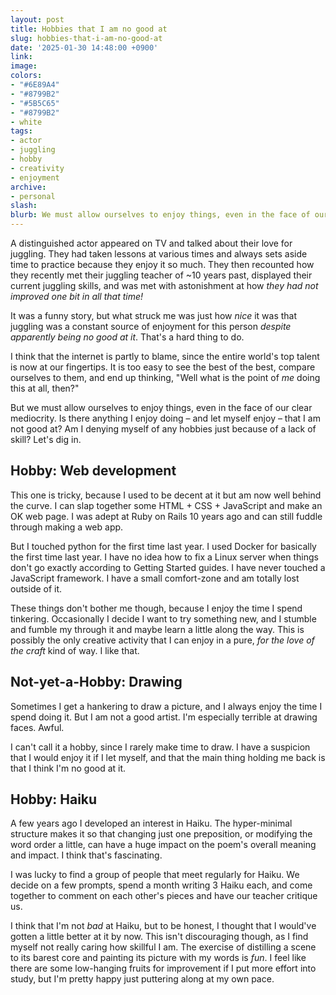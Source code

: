 ```yaml
---
layout: post
title: Hobbies that I am no good at
slug: hobbies-that-i-am-no-good-at
date: '2025-01-30 14:48:00 +0900'
link:
image:
colors:
- "#6E89A4"
- "#8799B2"
- "#5B5C65"
- "#8799B2"
- white
tags:
- actor
- juggling
- hobby
- creativity
- enjoyment
archive:
- personal
slash:
blurb: We must allow ourselves to enjoy things, even in the face of our clear mediocrity. Is there anything I enjoy doing – and let myself enjoy – that I am not good at? Am I denying myself of any hobbies just because of a lack of skill?
---
```


A distinguished actor appeared on TV and talked about their love for juggling. They had taken lessons at various times and always sets aside time to practice because they enjoy it so much. They then recounted how they recently met their juggling teacher of ~10 years past, displayed their current juggling skills, and was met with astonishment at how _they had not improved one bit in all that time!_

It was a funny story, but what struck me was just how _nice_ it was that juggling was a constant source of enjoyment for this person _despite apparently being no good at it_. That's a hard thing to do. 

I think that the internet is partly to blame, since the entire world's top talent is now at our fingertips. It is too easy to see the best of the best, compare ourselves to them, and end up thinking, "Well what is the point of _me_ doing this at all, then?"

But we must allow ourselves to enjoy things, even in the face of our clear mediocrity. Is there anything I enjoy doing – and let myself enjoy – that I am not good at? Am I denying myself of any hobbies just because of a lack of skill? Let's dig in.

## Hobby: Web development

This one is tricky, because I used to be decent at it but am now well behind the curve. I can slap together some HTML + CSS + JavaScript and make an OK web page. I was adept at Ruby on Rails 10 years ago and can still fuddle through making a web app.

But I touched python for the first time last year. I used Docker for basically the first time last year. I have no idea how to fix a Linux server when things don't go exactly according to Getting Started guides. I have never touched a JavaScript framework. I have a small comfort-zone and am totally lost outside of it.

These things don't bother me though, because I enjoy the time I spend tinkering. Occasionally I decide I want to try something new, and I stumble and fumble my through it and maybe learn a little along the way. This is possibly the only creative activity that I can enjoy in a pure, _for the love of the craft_ kind of way. I like that.

## Not-yet-a-Hobby: Drawing

Sometimes I get a hankering to draw a picture, and I always enjoy the time I spend doing it. But I am not a good artist. I'm especially terrible at drawing faces. Awful.

I can't call it a hobby, since I rarely make time to draw. I have a suspicion that I would enjoy it if I let myself, and that the main thing holding me back is that I think I'm no good at it.

## Hobby: Haiku

A few years ago I developed an interest in Haiku. The hyper-minimal structure makes it so that changing just one preposition, or modifying the word order a little, can have a huge impact on the poem's overall meaning and impact. I think that's fascinating.

I was lucky to find a group of people that meet regularly for Haiku. We decide on a few prompts, spend a month writing 3 Haiku each, and come together to comment on each other's pieces and have our teacher critique us. 

I think that I'm not _bad_ at Haiku, but to be honest, I thought that I would've gotten a little better at it by now. This isn't discouraging though, as I find myself not really caring how skillful I am. The exercise of distilling a scene to its barest core and painting its picture with my words is _fun_. I feel like there are some low-hanging fruits for improvement if I put more effort into study, but I'm pretty happy just puttering along at my own pace.
